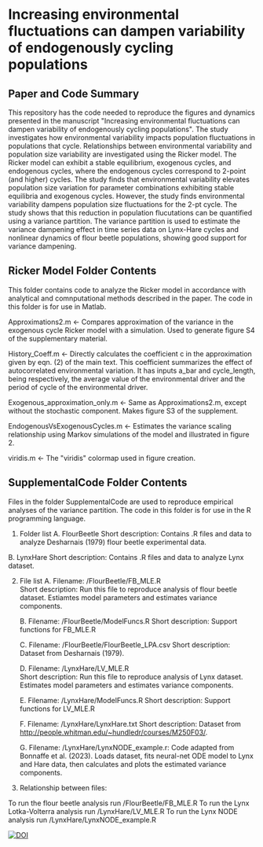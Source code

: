# Increasing environmental fluctuations can dampen variability of endogenously cycling populations

## Paper and Code Summary
This repository has the code needed to reproduce the figures and dynamics presented in the manuscript "Increasing environmental fluctuations can dampen variability of endogenously cycling populations". The study investigates how environmental variability impacts population fluctuations in populations that cycle. Relationships between environmental variability and population size variability are investigated using the Ricker model. The Ricker model can exhibit a stable equilibrium, exogenous cycles, and endogenous cycles, where the endogenous cycles correspond to 2-point (and higher) cycles. The study finds that environmental variability elevates population size variation for parameter combinations exhibiting stable equilibria and exogenous cycles. However, the study finds environmental variability dampens population size fluctuations for the 2-pt cycle. The study shows that this reduction in population flucutations can be quantified using a variance partition. The variance partition is used to estimate the variance dampening effect in time series data on Lynx-Hare cycles and nonlinear dynamics of flour beetle populations, showing good support for variance dampening.



## Ricker Model Folder Contents
This folder contains code to analyze the Ricker model in accordance with analytical and comnputational methods described in the paper. The code in this folder is for use in Matlab.

Approximations2.m <- Compares approximation of the variance in the exogenous cycle Ricker model with a simulation. Used to generate figure S4 of the supplementary material.

History_Coeff.m <- Directly calculates the coefficient c in the approximation given by eqn. (2) of the main text. This coefficient summarizes the effect of autocorrelated environmental variation. It has inputs a_bar and cycle_length, being respectively, the average value of the environmental driver and the period of cycle of the environmental driver. 

Exogenous_approximation_only.m <- Same as Approximations2.m, except without the stochastic component. Makes figure S3 of the supplement.

EndogenousVsExogenousCycles.m <- Estimates the variance scaling relationship using Markov simulations of the model and illustrated in figure 2. 

viridis.m <- The "viridis" colormap used in figure creation.

## SupplementalCode Folder Contents
Files in the folder SupplementalCode are used to reproduce empirical analyses of the variance partition. The code in this folder is for use in the R programming language.

1. Folder list
  A.  FlourBeetle
    Short description: Contains .R files and data to analyze Desharnais (1979) flour beetle experimental data.
    
  B. LynxHare
    Short description: Contains .R files and data to analyze Lynx dataset.

2. File list
   A. Filename: /FlourBeetle/FB_MLE.R    
      Short description: Run this file to reproduce analysis of flour beetle dataset. Estiamtes model parameters and estimates variance components.

   B. Filename: /FlourBeetle/ModelFuncs.R
      Short description: Support functions for FB_MLE.R

   C. Filename: /FlourBeetle/FlourBeetle_LPA.csv
      Short description: Dataset from Desharnais (1979).

   D. Filename: /LynxHare/LV_MLE.R    
      Short description: Run this file to reproduce analysis of Lynx dataset. Estimates model parameters and estimates variance components.

   E. Filename: /LynxHare/ModelFuncs.R
      Short description: Support functions for LV_MLE.R

   F. Filename: /LynxHare/LynxHare.txt
      Short description: Dataset from http://people.whitman.edu/~hundledr/courses/M250F03/.
      
    G. Filename: /LynxHare/LynxNODE_example.r: 
       Code adapted from Bonnaffe et al. (2023). Loads dataset, fits neural-net ODE model to Lynx and Hare data, then calculates and plots the estimated variance components.
        

2. Relationship between files:        

To run the flour beetle analysis run /FlourBeetle/FB_MLE.R
To run the Lynx Lotka-Volterra analysis run /LynxHare/LV_MLE.R
To run the Lynx NODE analysis run /LynxHare/LynxNODE_example.R


[![DOI](https://zenodo.org/badge/DOI/10.5281/zenodo.12627725.svg)](https://doi.org/10.5281/zenodo.12627725)

